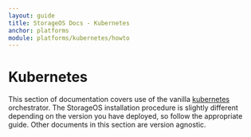 ```yaml
---
layout: guide
title: StorageOS Docs - Kubernetes
anchor: platforms
module: platforms/kubernetes/howto
---
```


# Kubernetes

This section of documentation covers use of the vanilla [kubernetes](https://kubernetes.io/) orchestrator. The StorageOS installation procedure is slightly different depending on the version you have deployed, so follow the appropriate guide. Other documents in this section are version agnostic.

